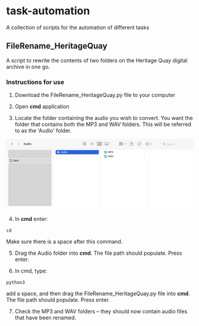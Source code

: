 # task-automation
A collection of scripts for the automation of different tasks

## FileRename_HeritageQuay
A script to rewrite the contents of two folders on the Heritage Quay digital archive in one go. 

### Instructions for use 
1. Download the FileRename_HeritageQuay.py file to your computer

2. Open **cmd** application 

3. Locate the folder containing the audio you wish to convert. You want the folder that contains both the MP3 and WAV folders. This will be referred to as the 'Audio' folder. 

![Example file directory structure](/images/source_folder.png)

4. In **cmd** enter: 

```
cd 
```

Make sure there is a space after this command.

5. Drag the Audio folder into **cmd**. The file path should populate. Press enter. 

6. In cmd, type:

```
python3
```

add a space, and then drag the FileRename_HeritageQuay.py file into **cmd**. The file path should populate. Press enter. 

7. Check the MP3 and WAV folders – they should now contain audio files that have been renamed. 